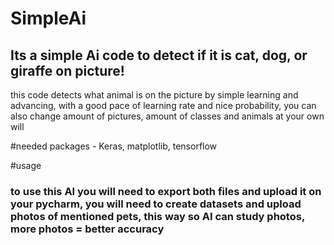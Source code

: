 # SimpleAi
## Its a simple Ai code to detect if it is cat, dog, or giraffe on picture!

this code detects what animal is on the picture by simple learning and advancing, with a good pace of learning rate and nice probability, you can also change amount of pictures, amount of classes and animals at your own will

#needed packages - Keras, matplotlib, tensorflow

#usage
### to use this AI you will need to export both files and upload it on your pycharm, you will need to create datasets and upload photos of mentioned pets, this way so AI can study photos, more photos = better accuracy
